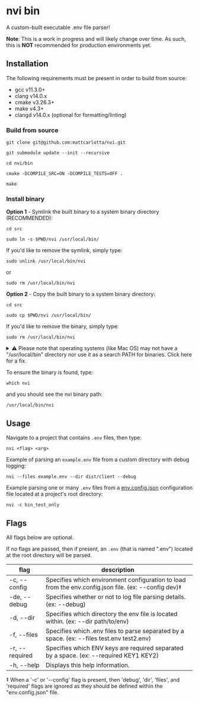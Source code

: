 # nvi bin
A custom-built executable .env file parser!

**Note**: This is a work in progress and will likely change over time. As such, this is **NOT** recommended for production environments yet.

## Installation

The following requirements must be present in order to build from source:
- gcc v11.3.0+
- clang v14.0.x
- cmake v3.26.3+
- make v4.3+
- clangd v14.0.x (optional for formatting/linting)

### Build from source
```DOSINI
git clone git@github.com:mattcarlotta/nvi.git

git submodule update --init --recursive

cd nvi/bin

cmake -DCOMPILE_SRC=ON -DCOMPILE_TESTS=OFF .

make
```

### Install binary

**Option 1** - Symlink the built binary to a system binary directory (RECOMMENDED):
```DOSINI
cd src

sudo ln -s $PWD/nvi /usr/local/bin/
```

If you'd like to remove the symlink, simply type:
```DOSINI
sudo unlink /usr/local/bin/nvi
```
or
```DOSINI
sudo rm /usr/local/bin/nvi
```

**Option 2** - Copy the built binary to a system binary directory:
```DOSINI
cd src

sudo cp $PWD/nvi /usr/local/bin/
```

If you'd like to remove the binary, simply type:
```DOSINI
sudo rm /usr/local/bin/nvi
```

<details>
<summary>
⚠️ Please note that operating systems (like Mac OS) may not have a "/usr/local/bin" directory nor use it as a search PATH for binaries. Click here for a fix.
</summary>

To fix this, create the directory (you may want to use `/opt/bin` instead):
```DOSINI
sudo mkdir -p /usr/local/bin
```
Then, edit your `.bash_profile` (or edit the `.bashrc`) or edit your `.zshrc`: 
```DOSINI
vi ~/.bash_profile
```
and add the directory to the PATH variable and save:
```DOSINI
export PATH=$PATH:/usr/local/bin
```

Then, source the change:
```DOSINI
source ~/.bash_profile
```
or
```DOSINI
source ~/.bashrc
```
or
```DOSINI
source ~/.zshrc
```
</details>

To ensure the binary is found, type:
```DOSINI
which nvi
```

and you should see the nvi binary path: 
```DOSININ
/usr/local/bin/nvi
```

## Usage

Navigate to a project that contains `.env` files, then type:
```DOSINI
nvi <flag> <arg>
```

Example of parsing an `example.env` file from a custom directory with debug logging:
```DOSINI
nvi --files example.env --dir dist/client --debug
```

Example parsing one or many `.env` files from a [env.config.json](https://github.com/mattcarlotta/nvi/blob/main/env.config.json#L6-L11) configuration file located at a project's root directory:
```DOSINI
nvi -c bin_test_only
```

## Flags
All flags below are optional. 

If no flags are passed, then if present, an `.env` (that is named ".env") located at the root directory will be parsed.

| flag            | description                                                                                           |
| --------------- | ----------------------------------------------------------------------------------------------------- |
| -c, --config    | Specifies which environment configuration to load from the env.config.json file. (ex: --config dev)‡  |
| -de, --debug    | Specifies whether or not to log file parsing details. (ex: --debug)                                   |
| -d, --dir       | Specifies which directory the env file is located within. (ex: --dir path/to/env)                     |
| -f, --files     | Specifies which .env files to parse separated by a space. (ex: --files test.env test2.env)            |
| -r, --required  | Specifies which ENV keys are required separated by a space. (ex: --required KEY1 KEY2)                |
| -h, --help      | Displays this help information.                                                                       |

‡ When a '-c' or '--config' flag is present, then 'debug', 'dir', 'files', and 'required' flags are ignored as they should be defined within the "env.config.json" file.
